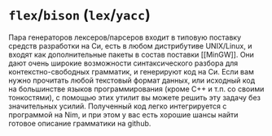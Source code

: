 # `flex`/`bison` (`lex`/`yacc`)

Пара генераторов лексеров/парсеров входит в типовую поставку средств разработки на Си, есть в любом дистрибутиве UNIX/Linux, и входят как дополнительные пакеты в состав поставки [[MinGW]]. Они дают очень широкие возможности синтаксического разбора для контекстно-свободных грамматик, и генерируют код на Си. Если вам нужно прочитать любой текстовый формат данных, или исходный код на большинстве языков программирования (кроме С++ и т.п. со своими тонкостями), с помощью этих утилит вы можете решить эту задачу без значительных усилий. Полученный код легко интегрируется с программой на Nim, и при этом у вас есть хорошие шансы найти готовое описание грамматики на github.
